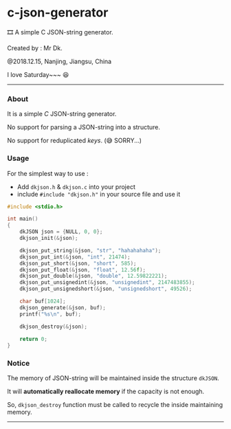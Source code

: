 # c-json-generator
🎞️ A simple C JSON-string generator.

Created by : Mr Dk.

@2018.12.15, Nanjing, Jiangsu, China

I love Saturday~~~ 😆

---

### About

It is a simple _C_ JSON-string generator.

No support for parsing a JSON-string into a structure.

No support for reduplicated _keys_. (😅 SORRY...)

### Usage

For the simplest way to use :

* Add `dkjson.h` & `dkjson.c` into your project
* include `#include "dkjson.h"` in your source file and use it

```c
#include <stdio.h>

int main()
{
    dkJSON json = {NULL, 0, 0};
    dkjson_init(&json);

    dkjson_put_string(&json, "str", "hahahahaha");
    dkjson_put_int(&json, "int", 21474);
    dkjson_put_short(&json, "short", 585);
    dkjson_put_float(&json, "float", 12.56f);
    dkjson_put_double(&json, "double", 12.59822221);
    dkjson_put_unsignedint(&json, "unsignedint", 2147483855);
    dkjson_put_unsignedshort(&json, "unsignedshort", 49526);

    char buf[1024];
    dkjson_generate(&json, buf);
    printf("%s\n", buf);

    dkjson_destroy(&json);
    
    return 0;
}
```

### Notice

The memory of JSON-string will be maintained inside the structure `dkJSON`.

It will __automatically reallocate memory__ if the capacity is not enough.

So, `dkjson_destroy` function must be called to recycle the inside maintaining memory.

---

